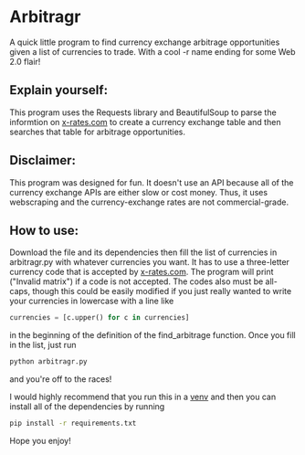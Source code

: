 # Arbitragr
A quick little program to find currency exchange arbitrage opportunities given a list of currencies to trade. With a cool -r name ending for some Web 2.0 flair!

## Explain yourself:
This program uses the Requests library and BeautifulSoup to parse the informtion on [x-rates.com](https://x-rates.com) to create a currency exchange table and then searches that table for arbitrage opportunities. 

## Disclaimer:
This program was designed for fun. It doesn't use an API because all of the currency exchange APIs are either slow or cost money. Thus, it uses webscraping and the currency-exchange rates are not commercial-grade. 

## How to use:
Download the file and its dependencies then fill the list of currencies in arbitragr.py with whatever currencies you want. It has to use a three-letter currency code that is accepted by [x-rates.com](https://www.x-rates.com/). The program will print ("Invalid matrix") if a code is not accepted. The codes also must be all-caps, though this could be easily modified if you just really wanted to write your currencies in lowercase with a line like 
```python
currencies = [c.upper() for c in currencies]
```
in the beginning of the definition of the find_arbitrage function. Once you fill in the list, just run
```bash
python arbitragr.py
```
and you're off to the races! 

I would highly recommend that you run this in a [venv](https://docs.python.org/3/library/venv.html) and then you can install all of the dependencies by running 
```bash
pip install -r requirements.txt
```

Hope you enjoy!
